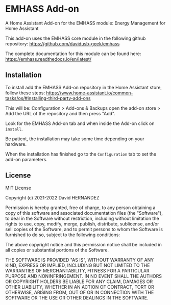 # EMHASS Add-on

A Home Assistant Add-on for the EMHASS module: Energy Management for Home Assistant

This add-on uses the EMHASS core module in the following github repository: https://github.com/davidusb-geek/emhass

The complete documentation for this module can be found here: https://emhass.readthedocs.io/en/latest/

## Installation

To install add the EMHASS Add-on repository in the Home Assistant store, follow these steps: https://www.home-assistant.io/common-tasks/os/#installing-third-party-add-ons

This will be: Configuration > Add-ons & Backups open the add-on store > Add the URL of the repository and then press "Add".

Look for the EMHASS Add-on tab and when inside the Add-on click on `install`.

Be patient, the installation may take some time depending on your hardware.

When the installation has finished go to the `Configuration` tab to set the add-on parameters.

## License

MIT License

Copyright (c) 2021-2022 David HERNANDEZ

Permission is hereby granted, free of charge, to any person obtaining a copy
of this software and associated documentation files (the "Software"), to deal
in the Software without restriction, including without limitation the rights
to use, copy, modify, merge, publish, distribute, sublicense, and/or sell
copies of the Software, and to permit persons to whom the Software is
furnished to do so, subject to the following conditions:

The above copyright notice and this permission notice shall be included in all
copies or substantial portions of the Software.

THE SOFTWARE IS PROVIDED "AS IS", WITHOUT WARRANTY OF ANY KIND, EXPRESS OR
IMPLIED, INCLUDING BUT NOT LIMITED TO THE WARRANTIES OF MERCHANTABILITY,
FITNESS FOR A PARTICULAR PURPOSE AND NONINFRINGEMENT. IN NO EVENT SHALL THE
AUTHORS OR COPYRIGHT HOLDERS BE LIABLE FOR ANY CLAIM, DAMAGES OR OTHER
LIABILITY, WHETHER IN AN ACTION OF CONTRACT, TORT OR OTHERWISE, ARISING FROM,
OUT OF OR IN CONNECTION WITH THE SOFTWARE OR THE USE OR OTHER DEALINGS IN THE
SOFTWARE.
